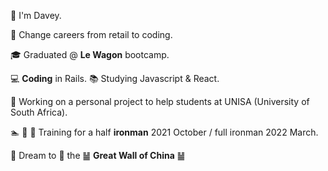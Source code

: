 👋 I'm Davey.

🛒  Change careers from retail to coding.

🎓  Graduated @ **Le Wagon** bootcamp.

💻  **Coding** in Rails.  📚 Studying Javascript & React.

🌱  Working on a personal project to help students at UNISA (University of South Africa).

🏊 🏃 🚴  Training for a half **ironman** 2021 October / full ironman 2022 March.

🎯  Dream to 🏃 the ䷡ **Great Wall of China** ䷡

